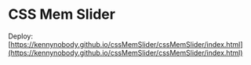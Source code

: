 # CSS Mem Slider

Deploy: [https://kennynobody.github.io/cssMemSlider/cssMemSlider/index.html](https://kennynobody.github.io/cssMemSlider/cssMemSlider/index.html)